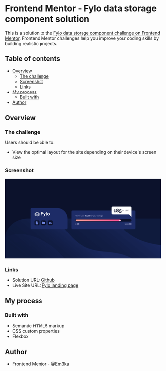 # Frontend Mentor - Fylo data storage component solution

This is a solution to the [Fylo data storage component challenge on Frontend Mentor](https://www.frontendmentor.io/challenges/fylo-data-storage-component-1dZPRbV5n). Frontend Mentor challenges help you improve your coding skills by building realistic projects.

## Table of contents

- [Overview](#overview)
  - [The challenge](#the-challenge)
  - [Screenshot](#screenshot)
  - [Links](#links)
- [My process](#my-process)
  - [Built with](#built-with)
- [Author](#author)

## Overview

### The challenge

Users should be able to:

- View the optimal layout for the site depending on their device's screen size

### Screenshot

![desktop](./screenshot/Frontend%20Mentor%20Fylo%20data%20storage%20component.png)

### Links

- Solution URL: [Github](https://github.com/Em3ka/Fylo-data-storage)
- Live Site URL: [Fylo landing page](https://fylo-fem.netlify.app)

## My process

### Built with

- Semantic HTML5 markup
- CSS custom properties
- Flexbox

## Author

- Frontend Mentor - [@Em3ka](https://www.frontendmentor.io/profile/em3ka)
